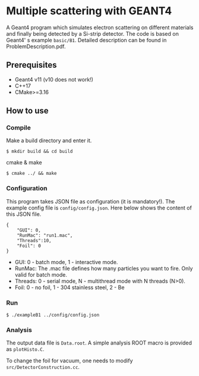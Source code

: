 # Multiple scattering with GEANT4
A Geant4 program which simulates electron scattering on different materials and finally being detected by a Si-strip detector. The code is based on Geant4' s example ``basic/B1``. Detailed description can be found in ProblemDescription.pdf.

## Prerequisites
- Geant4 v11 (v10 does not work!)
- C++17
- CMake>=3.16

## How to use
### Compile
Make a build directory and enter it.
```
$ mkdir build && cd build
```

cmake & make 
```
$ cmake ../ && make
```

### Configuration
This program takes JSON file as configuration (it is mandatory!). The example config file is ``config/config.json``. Here below shows the content of this JSON file.
```
{
    "GUI": 0,
    "RunMac": "run1.mac",
    "Threads":10,
    "Foil": 0 
}
```
- GUI: 0 - batch mode, 1 - interactive mode.
- RunMac: The .mac file defines how many particles you want to fire. Only valid for batch mode.
- Threads: 0 - serial mode, N - multithread mode with N threads (N>0).
- Foil: 0 - no foil, 1 - 304 stainless steel, 2 - Be

### Run
```
$ ./exampleB1 ../config/config.json
```

### Analysis
The output data file is ``Data.root``. A simple analysis ROOT macro is provided as ``plotHisto.C``. 

To change the foil for vacuum, one needs to modify ``src/DetectorConstruction.cc``.
